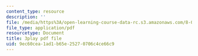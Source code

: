 ```yaml
---
content_type: resource
description: ''
file: /media/https%3A/open-learning-course-data-rc.s3.amazonaws.com/8-06-quantum-physics-iii-spring-2018/9ec60cea1ad1b65e25270706c4ce66c9_MtK9rIbdlis.pdf
file_type: application/pdf
resourcetype: Document
title: 3play pdf file
uid: 9ec60cea-1ad1-b65e-2527-0706c4ce66c9
---
```

